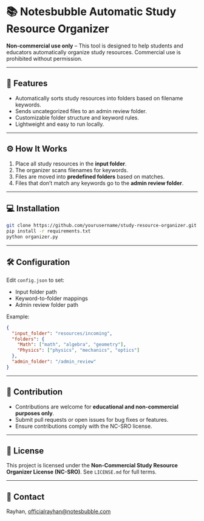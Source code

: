 # 📚 Notesbubble Automatic Study Resource Organizer

**Non-commercial use only** – This tool is designed to help students and educators automatically organize study resources. Commercial use is prohibited without permission.

---

## 🚀 Features
- Automatically sorts study resources into folders based on filename keywords.  
- Sends uncategorized files to an admin review folder.  
- Customizable folder structure and keyword rules.  
- Lightweight and easy to run locally.

---

## ⚙️ How It Works
1. Place all study resources in the **input folder**.  
2. The organizer scans filenames for keywords.  
3. Files are moved into **predefined folders** based on matches.  
4. Files that don’t match any keywords go to the **admin review folder**.

---

## 💻 Installation
```bash
git clone https://github.com/yourusername/study-resource-organizer.git
pip install -r requirements.txt
python organizer.py
````

---

## 🛠 Configuration

Edit `config.json` to set:

* Input folder path
* Keyword-to-folder mappings
* Admin review folder path

Example:

```json
{
  "input_folder": "resources/incoming",
  "folders": {
    "Math": ["math", "algebra", "geometry"],
    "Physics": ["physics", "mechanics", "optics"]
  },
  "admin_folder": "/admin_review"
}
```

---

## 📝 Contribution

* Contributions are welcome for **educational and non-commercial purposes only**.
* Submit pull requests or open issues for bug fixes or features.
* Ensure contributions comply with the NC-SRO license.

---

## 📄 License

This project is licensed under the **Non-Commercial Study Resource Organizer License (NC-SRO)**.
See `LICENSE.md` for full terms.

---

## 📧 Contact

Rayhan, officialrayhan@notesbubble.com

```
```
